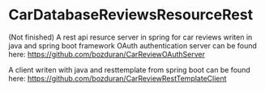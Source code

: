 # CarDatabaseReviewsResourceRest
(Not finished)
A rest api resurce server in spring for car reviews writen in java and spring boot framework
OAuth authentication server can be found here:
https://github.com/bozduran/CarReviewOAuthServer

A client writen with java and resttemplate from spring boot can be found here:
https://github.com/bozduran/CarReviewRestTemplateClient
